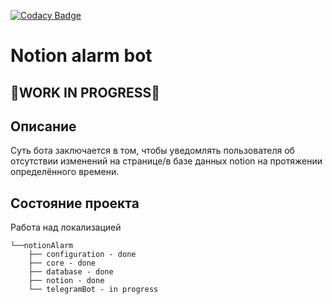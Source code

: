 [![Codacy Badge](https://api.codacy.com/project/badge/Grade/5481b64e21f24c87ad377c8664b5c3ad)](https://app.codacy.com/gh/Hulio13/notion-alarm-telegram-bot?utm_source=github.com&utm_medium=referral&utm_content=Hulio13/notion-alarm-telegram-bot&utm_campaign=Badge_Grade)

# Notion alarm bot

## 🚧WORK IN PROGRESS🚧

## Описание

Суть бота заключается в том, чтобы уведомлять пользователя об отсутствии изменений 
на странице/в базе данных notion на протяжении определённого времени.

## Состояние проекта

Работа над локализацией

```
└──notionAlarm
    ├── configuration - done
    ├── core - done
    ├── database - done
    ├── notion - done
    └── telegramBot - in progress
```
